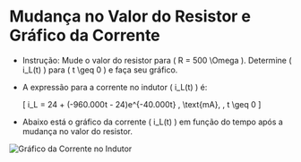 # Mudança no Valor do Resistor e Gráfico da Corrente

- Instrução: Mude o valor do resistor para \( R = 500 \Omega \). Determine \( i_L(t) \) para \( t \geq 0 \) e faça seu gráfico.

- A expressão para a corrente no indutor \( i_L(t) \) é:

  \[ i_L = 24 + (-960.000t - 24)e^{-40.000t} \, \text{mA}, \, t \geq 0 \]

- Abaixo está o gráfico da corrente \( i_L(t) \) em função do tempo após a mudança no valor do resistor.

![Gráfico da Corrente no Indutor](link-para-o-grafico)